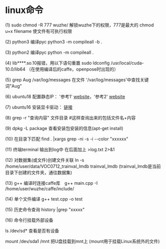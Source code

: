 # linux命令

(1) sudo chmod -R 777 wuzhe/  解锁wuzhe下的权限，777是最大的       chmod u+x filename 使文件有可执行权限

(2) python3 编译pyc python3 -m compileall -b .

(3) python2 编译pyc python -m compileall .

(4) lib****.so.10报错，用以下语句重置  sudo ldconfig /usr/local/cuda-10.0/lib64 （在使用编译后的caffe，openpose时出现的）

(5) grep Aug /var/log/messages 在文件 '/var/log/messages'中查找关键词"Aug" 

(6) ubuntu18 配置静态IP： '参考1' [website](https://blog.csdn.net/qq_34889607/article/details/82497405)，'参考2' [website](https://www.jianshu.com/p/2b401aa0052d)

(7) ubuntu16 安装显卡驱动： [链接](https://www.cnblogs.com/myblog1993/p/9284071.html)

(8) grep -r "查询内容"  文件目录    #这样查询出来的包括文件名+内容

(9) dpkg -L package 查看安装包安装的信息(apt-get install)

(10) 在目录下匹配 find . |xargs grep -ni -s -i --color "xxxxxx"

(11) 终端terminal 输出到log中 在后面加上  >log.txt 2>&1

(12) 对数据集(或文件)创建文件关联 ln -s /home/user/data/VOC0712_trainval_lmdb trainval_lmdb (trainval_lmdb是当前目录下创建的文件夹，通往数据集)

(13) g++ 编译时连接caffe库　g++ main.cpp -I /home/user/wuzhe/caffe/include/

(14) 单个文件编译 g++ test.cpp -o test

(15) 历史命令查询 history |grep "xxxxx"

(16) 命令行挂载外部设备 

ls /dev/sd* 查看是否有设备 

mount /dev/sda1 /mnt 把U盘挂载到mnt上 (mount用于挂载Linux系统外的文件)
